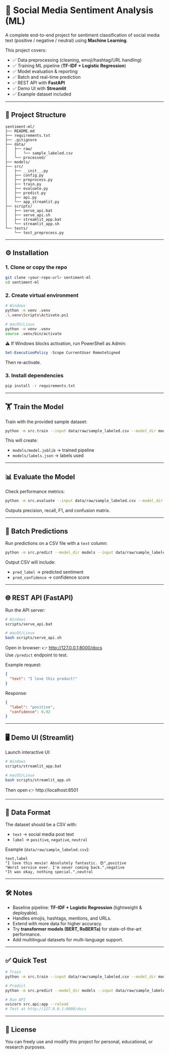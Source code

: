 # 📌 Social Media Sentiment Analysis (ML)

A complete end-to-end project for sentiment classification of social media text (positive / negative / neutral) using **Machine Learning**.  

This project covers:
- ✅ Data preprocessing (cleaning, emoji/hashtag/URL handling)  
- ✅ Training ML pipeline (**TF-IDF + Logistic Regression**)  
- ✅ Model evaluation & reporting  
- ✅ Batch and real-time prediction  
- ✅ REST API with **FastAPI**  
- ✅ Demo UI with **Streamlit**  
- ✅ Example dataset included  

---

## 📂 Project Structure

```
sentiment-ml/
├── README.md
├── requirements.txt
├── .gitignore
├── data/
│   ├── raw/
│   │   └── sample_labeled.csv
│   └── processed/
├── models/
├── src/
│   ├── __init__.py
│   ├── config.py
│   ├── preprocess.py
│   ├── train.py
│   ├── evaluate.py
│   ├── predict.py
│   ├── api.py
│   └── app_streamlit.py
├── scripts/
│   ├── serve_api.bat
│   ├── serve_api.sh
│   ├── streamlit_app.bat
│   └── streamlit_app.sh
└── tests/
    └── test_preprocess.py
```

---

## ⚙️ Installation

### 1. Clone or copy the repo
```bash
git clone <your-repo-url> sentiment-ml
cd sentiment-ml
```

### 2. Create virtual environment
```bash
# Windows
python -m venv .venv
.\.venv\Scripts\Activate.ps1

# macOS/Linux
python -m venv .venv
source .venv/bin/activate
```

⚠️ If Windows blocks activation, run PowerShell as Admin:
```powershell
Set-ExecutionPolicy -Scope CurrentUser RemoteSigned
```
Then re-activate.

### 3. Install dependencies
```bash
pip install -r requirements.txt
```

---

## 🏋️ Train the Model

Train with the provided sample dataset:

```bash
python -m src.train --input data/raw/sample_labeled.csv --model_dir models
```

This will create:
- `models/model.joblib` → trained pipeline  
- `models/labels.json` → labels used  

---

## 📊 Evaluate the Model

Check performance metrics:

```bash
python -m src.evaluate --input data/raw/sample_labeled.csv --model_dir models
```

Outputs precision, recall, F1, and confusion matrix.

---

## 🔮 Batch Predictions

Run predictions on a CSV file with a `text` column:

```bash
python -m src.predict --model_dir models --input data/raw/sample_labeled.csv --output data/processed/predictions.csv
```

Output CSV will include:
- `pred_label` → predicted sentiment  
- `pred_confidence` → confidence score  

---

## 🌐 REST API (FastAPI)

Run the API server:

```bash
# Windows
scripts/serve_api.bat

# macOS/Linux
bash scripts/serve_api.sh
```

Open in browser: 👉 http://127.0.0.1:8000/docs  
Use `/predict` endpoint to test.

Example request:
```json
{
  "text": "I love this product!"
}
```

Response:
```json
{
  "label": "positive",
  "confidence": 0.92
}
```

---

## 🖥️ Demo UI (Streamlit)

Launch interactive UI:

```bash
# Windows
scripts/streamlit_app.bat

# macOS/Linux
bash scripts/streamlit_app.sh
```

Then open 👉 http://localhost:8501  

---

## 📂 Data Format

The dataset should be a CSV with:
- `text` → social media post text  
- `label` → `positive`, `negative`, `neutral`  

Example (`data/raw/sample_labeled.csv`):
```csv
text,label
"I love this movie! Absolutely fantastic. 😍",positive
"Worst service ever. I'm never coming back.",negative
"It was okay, nothing special.",neutral
```

---

## 🛠️ Notes
- Baseline pipeline: **TF-IDF + Logistic Regression** (lightweight & deployable).  
- Handles emojis, hashtags, mentions, and URLs.  
- Extend with more data for higher accuracy.  
- Try **transformer models (BERT, RoBERTa)** for state-of-the-art performance.  
- Add multilingual datasets for multi-language support.  

---

## ✅ Quick Test

```bash
# Train
python -m src.train --input data/raw/sample_labeled.csv --model_dir models

# Predict
python -m src.predict --model_dir models --input data/raw/sample_labeled.csv --output data/processed/preds.csv

# Run API
uvicorn src.api:app --reload
# Test at http://127.0.0.1:8000/docs
```

---

## 📜 License
You can freely use and modify this project for personal, educational, or research purposes.
